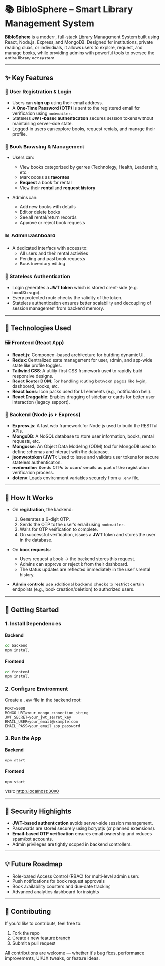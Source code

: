 # 📚 BibloSphere – Smart Library Management System

**BibloSphere** is a modern, full-stack Library Management System built using React, Node.js, Express, and MongoDB. Designed for institutions, private reading clubs, or individuals, it allows users to explore, request, and manage books, while providing admins with powerful tools to oversee the entire library ecosystem.

---

## ✨ Key Features

### 👤 User Registration & Login
- Users can **sign up** using their email address.
- A **One-Time Password (OTP)** is sent to the registered email for verification using `nodemailer`.
- Stateless **JWT-based authentication** secures session tokens without maintaining server-side state.
- Logged-in users can explore books, request rentals, and manage their profile.

### 📖 Book Browsing & Management
- Users can:
  - View books categorized by genres (Technology, Health, Leadership, etc.)
  - Mark books as **favorites**
  - **Request** a book for rental
  - View their **rental** and **request history**

- Admins can:
  - Add new books with details
  - Edit or delete books
  - See all rental/return records
  - Approve or reject book requests

### 📊 Admin Dashboard
- A dedicated interface with access to:
  - All users and their rental activities
  - Pending and past book requests
  - Book inventory editing

### 🔐 Stateless Authentication
- Login generates a **JWT token** which is stored client-side (e.g., localStorage).
- Every protected route checks the validity of the token.
- Stateless authentication ensures better scalability and decoupling of session management from backend memory.

---

## 🧰 Technologies Used

### 🖼️ Frontend (React App)
- **React.js**: Component-based architecture for building dynamic UI.
- **Redux**: Centralized state management for user, admin, and app-wide state like profile toggles.
- **Tailwind CSS**: A utility-first CSS framework used to rapidly build responsive designs.
- **React Router DOM**: For handling routing between pages like login, dashboard, books, etc.
- **React Icons**: Icon packs used for UI elements (e.g., notification bell).
- **React Draggable**: Enables dragging of sidebar or cards for better user interaction (legacy support).

### 🧠 Backend (Node.js + Express)
- **Express.js**: A fast web framework for Node.js used to build the RESTful APIs.
- **MongoDB**: A NoSQL database to store user information, books, rental requests, etc.
- **Mongoose**: An Object Data Modeling (ODM) tool for MongoDB used to define schemas and interact with the database.
- **jsonwebtoken (JWT)**: Used to issue and validate user tokens for secure stateless authentication.
- **nodemailer**: Sends OTPs to users' emails as part of the registration verification process.
- **dotenv**: Loads environment variables securely from a `.env` file.

---

## 🧪 How It Works

- On **registration**, the backend:
  1. Generates a 6-digit OTP.
  2. Sends the OTP to the user’s email using `nodemailer`.
  3. Waits for OTP verification to complete.
  4. On successful verification, issues a **JWT** token and stores the user in the database.

- On **book requests**:
  - Users request a book → the backend stores this request.
  - Admins can approve or reject it from their dashboard.
  - The status updates are reflected immediately in the user's rental history.

- **Admin controls** use additional backend checks to restrict certain endpoints (e.g., book creation/deletion) to authorized users.

---

## 🔧 Getting Started

### 1. Install Dependencies

#### Backend
```bash
cd backend
npm install
```

#### Frontend
```bash
cd frontend
npm install
```

### 2. Configure Environment

Create a `.env` file in the backend root:
```env
PORT=5000
MONGO_URI=your_mongo_connection_string
JWT_SECRET=your_jwt_secret_key
EMAIL_USER=your_email@example.com
EMAIL_PASS=your_email_app_password
```

### 3. Run the App

#### Backend
```bash
npm start
```

#### Frontend
```bash
npm start
```

Visit: [http://localhost:3000](http://localhost:3000)

---

## 🔐 Security Highlights

- **JWT-based authentication** avoids server-side session management.
- Passwords are stored securely using bcryptjs (or planned extensions).
- **Email-based OTP verification** ensures email ownership and reduces spam/bot accounts.
- Admin privileges are tightly scoped in backend controllers.

---

## 💡 Future Roadmap

- Role-based Access Control (RBAC) for multi-level admin users
- Push notifications for book request approvals
- Book availability counters and due-date tracking
- Advanced analytics dashboard for insights

---

## 🤝 Contributing

If you'd like to contribute, feel free to:
1. Fork the repo
2. Create a new feature branch
3. Submit a pull request

All contributions are welcome — whether it's bug fixes, performance improvements, UI/UX tweaks, or feature ideas.

